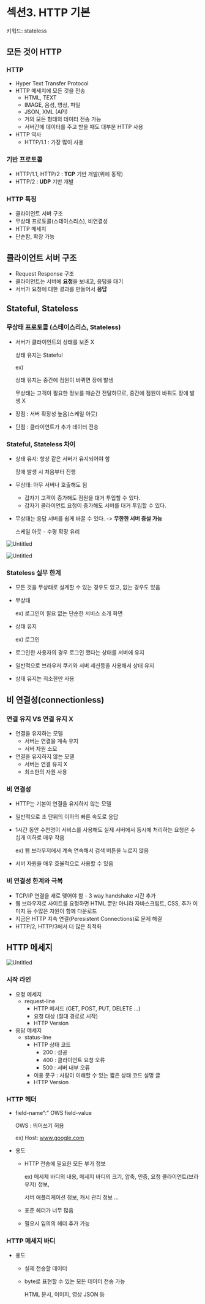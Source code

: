 # 섹션3. HTTP 기본


키워드: stateless

## 모든 것이 HTTP

### HTTP

- Hyper Text Transfer Protocol
- HTTP 메세지에 모든 것을 전송
    - HTML, TEXT
    - IMAGE, 음성, 영상, 파일
    - JSON, XML (API)
    - 거의 모든 형태의 데이터 전송 가능
    - 서버간에 데이터를 주고 받을 때도 대부분 HTTP 사용
- HTTP 역사
    - HTTP/1.1 : 가장 많이 사용

### 기반 프로토콜

- HTTP/1.1, HTTP/2 : **TCP** 기반 개발(위에 동작)
- HTTP/2 : **UDP** 기반 개발

### HTTP 특징

- 클라이언트 서버 구조
- 무상태 프로토콜(스테이스리스), 비연결성
- HTTP 메세지
- 단순함, 확장 가능

## 클라이언트 서버 구조

- Request Response 구조
- 클라이언트는 서버에 **요청**을 보내고, 응답을 대기
- 서버가 요청에 대한 결과를 만들어서 **응답**

## Stateful, Stateless

### 무상태 프로토콜 (스테이스리스, Stateless)

- 서버가 클라이언트의 상태를 보존 X
    
    상태 유지는 Stateful
    
    ex)
    
    상태 유지는 중간에 점원이 바뀌면 장애 발생
    
    무상태는 고객이 필요한 정보를 매순간 전달하므로, 중간에 점원이 바꿔도 장애 발생 X
    
- 장점 : 서버 확장성 높음(스케일 아웃)
- 단점 : 클라이언트가 추가 데이터 전송

### Stateful, Stateless 차이

- 상태 유지:  항상 같은 서버가 유지되어야 함
    
    장애 발생 시 처음부터 진행
    
- 무상태: 아무 서버나 호출해도 됨
    - 갑자기 고객이 증가해도 점원을 대거 투입할 수 있다.
    - 갑자기 클라이언트 요청이 증가해도 서버를 대거 투입할 수 있다.
- 무상태는 응답 서버를 쉽게 바꿀 수 있다. -> **무한한 서버 증설 가능**
    
    스케일 아웃 - 수평 확장 유리
    

![Untitled](./img/section03/img1.png)

![Untitled](./img/section03/img2.png)

### Stateless 실무 한계

- 모든 것을 무상태로 설계할 수 있는 경우도 있고, 없는 경우도 있음
- 무상태
    
    ex) 로그인이 필요 없는 단순한 서비스 소개 화면
    
- 상태 유지
    
    ex) 로그인
    
- 로그인한 사용자의 경우 로그인 했다는 상태를 서버에 유지
- 일반적으로 브라우저 쿠키와 서버 세션등을 사용해서 상태 유지
- 상태 유지는 최소한만 사용

## 비 연결성(connectionless)

### 연결 유지 VS 연결 유지 X

- 연결을 유지하는 모델
    - 서버는 연결을 계속 유지
    - 서버 자원 소모
- 연결을 유지하지 않는 모델
    - 서버는 연결 유지 X
    - 최소한의 자원 사용

### 비 연결성

- HTTP는 기본이 연결을 유지하지 않는 모델
- 일반적으로 초 단위의 이하의 빠른 속도로 응답
- 1시간 동안 수천명이 서비스를 사용해도 실제 서버에서 동시에 처리하는 요청은 수십개 이하로 매우 작음
    
    ex) 웹 브라우저에서 계속 연속해서 검색 버튼을 누르지 않음
    
- 서버 자원을 매우 효율적으로 사용할 수 있음

### 비 연결성 한계와 극복

- TCP/IP 연결을 새로 맺어야 함 - 3 way handshake 시간 추가
- 웹 브라우저로 사이트를 요청하면 HTML 뿐만 아니라 자바스크립트, CSS, 추가 이미지 등 수많은 자원이 함께 다운로드
- 지금은 HTTP 지속 연결(Peresistent Connections)로 문제 해결
- HTTP/2, HTTP/3에서 더 많은 최적화

## HTTP 메세지

![Untitled](./img/section03/img3.png)

### 시작 라인

- 요청 메세지
    - request-line
        - HTTP 메서드 (GET, POST, PUT, DELETE …)
        - 요청 대상 (절대 경로로 시작)
        - HTTP Version
- 응답 메세지
    - status-line
        - HTTP 상태 코드
            - 200 : 성공
            - 400 : 클라이언트 요청 오류
            - 500 : 서버 내부 오류
        - 이용 문구 : 사람이 이해할 수 있는 짧은 상태 코드 설명 글
        - HTTP Version

### HTTP 헤더

- field-name“:” OWS field-value
    
    OWS : 띄어쓰기 허용
    
    ex) Host: www.google.com
    
- 용도
    - HTTP 전송에 필요한 모든 부가 정보
        
        ex) 메세제 바디의 내용, 메세지 바디의 크기, 압축, 인증, 요청 클라이언트(브라우저) 정보,
        
        서버 애플리케이션 정보, 캐시 관리 정보 …
        
    - 표준 헤더가 너무 많음
    - 필요시 임의의 헤더 추가 가능

### HTTP 메세지 바디

- 용도
    - 실제 전송할 데이터
    - byte로 표현할 수 있는 모든 데이터 전송 가능
        
        HTML 문서, 이미지, 영상 JSON 등